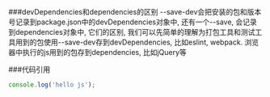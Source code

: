 ###devDependencies和dependencies的区别
--save-dev会把安装的包和版本号记录到package.json中的devDependencies对象中, 还有一个--save, 会记录到dependencies对象中, 它们的区别, 我们可以先简单的理解为打包工具和测试工具用到的包使用--save-dev存到devDependencies, 比如eslint, webpack. 浏览器中执行的js用到的包存到dependencies, 比如jQuery等

###代码引用
```javascript
console.log('hello js');
```
